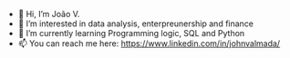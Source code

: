 - 👋 Hi, I’m João V.
- 👀 I’m interested in data analysis, enterpreunership and finance
- 🌱 I’m currently learning Programming logic, SQL and Python
- 📫 You can reach me here: https://www.linkedin.com/in/johnvalmada/

<!---
johnvalmad/johnvalmad is a ✨ special ✨ repository because its `README.md` (this file) appears on your GitHub profile.
You can click the Preview link to take a look at your changes.
--->

